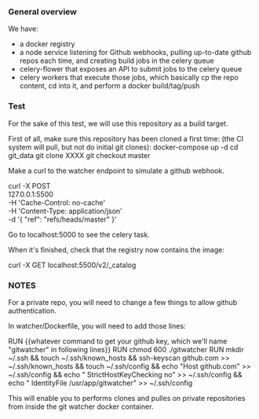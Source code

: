 ### General overview

We have:
- a docker registry
- a node service listening for Github webhooks, pulling up-to-date github repos each time, and creating build jobs in the celery queue
- celery-flower that exposes an API to submit jobs to the celery queue
- celery workers that execute those jobs, which basically cp the repo content, cd into it, and perform a docker build/tag/push



### Test

For the sake of this test, we will use this repository as a build target.

First of all, make sure this repository has been cloned a first time: (the CI system will pull, but not do initial git clones):
docker-compose up -d
cd git_data
git clone XXXX
git checkout master

Make a curl to the watcher endpoint to simulate a github webhook.

curl -X POST \
  127.0.0.1:5500 \
  -H 'Cache-Control: no-cache' \
  -H 'Content-Type: application/json' \
  -d '{
  "ref": "refs/heads/master"
}'

Go to localhost:5000 to see the celery task.

When it's finished, check that the registry now contains the image:

curl -X GET localhost:5500/v2/_catalog


### NOTES

For a private repo, you will need to change a few things to allow github authentication.

In watcher/Dockerfile, you will need to add those lines:

RUN {{whatever command to get your github key, which we'll name "gitwatcher" in following lines}}
RUN chmod 600 ./gitwatcher
RUN mkdir ~/.ssh && touch ~/.ssh/known_hosts && ssh-keyscan github.com >> ~/.ssh/known_hosts && touch ~/.ssh/config && echo "Host github.com" >> ~/.ssh/config && echo "  StrictHostKeyChecking no" >> ~/.ssh/config && echo "  IdentityFile /usr/app/gitwatcher" >> ~/.ssh/config

This will enable you to performs clones and pulles on private repositories from inside the git watcher docker container.
